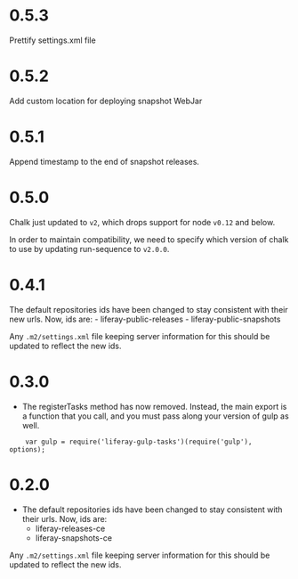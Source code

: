 # 0.5.3

Prettify settings.xml file

# 0.5.2

Add custom location for deploying snapshot WebJar

# 0.5.1

Append timestamp to the end of snapshot releases.

# 0.5.0

Chalk just updated to `v2`, which drops support for node `v0.12` and below.

In order to maintain compatibility, we need to specify which version of chalk to use by updating run-sequence to `v2.0.0`.

# 0.4.1

The default repositories ids have been changed to stay consistent with their new urls. Now, ids are:
    - liferay-public-releases
    - liferay-public-snapshots

Any `.m2/settings.xml` file keeping server information for this should be updated to reflect the new ids.

# 0.3.0

- The registerTasks method has now removed. Instead, the main export is a function that you call, and you must pass along your version of gulp as well.
```
	var gulp = require('liferay-gulp-tasks')(require('gulp'), options);
```

# 0.2.0

- The default repositories ids have been changed to stay consistent with their urls. Now, ids are:
    - liferay-releases-ce
    - liferay-snapshots-ce

Any `.m2/settings.xml` file keeping server information for this should be updated to reflect the new ids.
